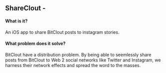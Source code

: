 ## ShareClout - 

#### What is it?
An iOS app to share BitClout posts to instagram stories.

#### What problem does it solve?
BitClout have a distribution problem. By being able to seemlessly share posts from BitClout to Web 2 social networks like Twitter and Instagram, we harness their network effects and spread the word to the masses. 

